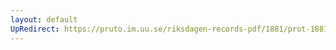 ```yaml
---
layout: default
UpRedirect: https://pruto.im.uu.se/riksdagen-records-pdf/1881/prot-1881--ak--014/prot-1881--ak--014_006.pdf
---
```

